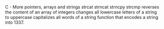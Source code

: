 C - More pointers, arrays and strings
strcat
strncat
strncpy
 strcmp
 reverses the content of an array of integers
 changes all lowercase letters of a string to uppercase
 capitalizes all words of a string
 function that encodes a string into 1337.

